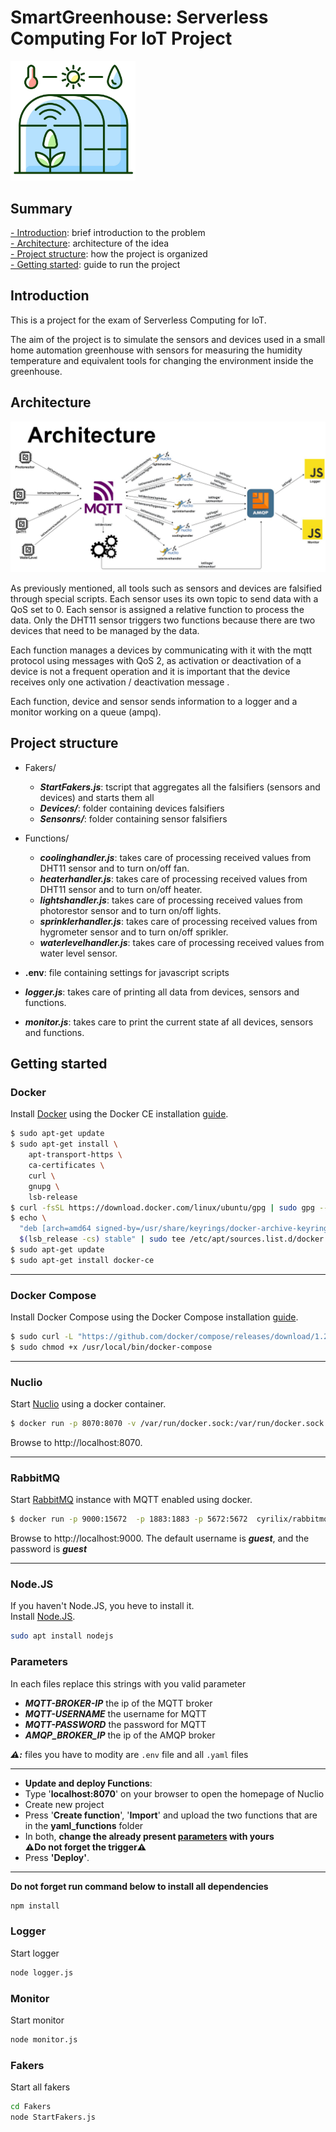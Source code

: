 # **SmartGreenhouse**: Serverless Computing For IoT Project

<img src="img/logo.png" alt="logo" width="200"/>

## Summary

[- Introduction](#Introduction): brief introduction to the problem\
[- Architecture](#Architecture): architecture of the idea\
[- Project structure](#Project-structure): how the project is organized\
[- Getting started](#Getting-started): guide to run the project

## Introduction

This is a project for the exam of Serverless Computing for IoT.

The aim of the project is to simulate the sensors and devices used in a small home automation greenhouse with sensors for measuring the humidity temperature and equivalent tools for changing the environment inside the greenhouse.

## Architecture

![Architecture.jpg](img/Architecture.jpg)

As previously mentioned, all tools such as sensors and devices are falsified through special scripts.
Each sensor uses its own topic to send data with a QoS set to 0. Each sensor is assigned a relative function to process the data. Only the DHT11 sensor triggers two functions because there are two devices that need to be managed by the data.

Each function manages a devices by communicating with it with the mqtt protocol using messages with QoS 2, as activation or deactivation of a device is not a frequent operation and it is important that the device receives only one activation / deactivation message .

Each function, device and sensor sends information to a logger and a monitor working on a queue (ampq).

## Project structure

- Fakers/

  - _**StartFakers.js**_: tscript that aggregates all the falsifiers (sensors and devices) and starts them all
  - _**Devices/**_: folder containing devices falsifiers
  - _**Sensonrs/**_: folder containing sensor falsifiers
- Functions/
  - _**coolinghandler.js**_: takes care of processing received values from DHT11 sensor and to turn on/off fan.
  - _**heaterhandler.js**_: takes care of processing received values from DHT11 sensor and to turn on/off heater.
  - _**lightshandler.js**_: takes care of processing received values from photorestor sensor and to turn on/off lights.
  - _**sprinklerhandler.js**_: takes care of processing received values from hygrometer sensor and to turn on/off sprikler.
  - _**waterlevelhandler.js**_: takes care of processing received values from water level sensor.
- **.env**: file containing settings for javascript scripts
- _**logger.js**_: takes care of printing all data from devices, sensors and functions.
- _**monitor.js**_: takes care to print the current state af all devices, sensors and functions.


## Getting started

### Docker
Install [Docker](https://www.docker.com) using the Docker CE installation [guide](https://docs.docker.com/install/linux/docker-ce/ubuntu/#extra-steps-for-aufs).

```sh
$ sudo apt-get update
$ sudo apt-get install \
    apt-transport-https \
    ca-certificates \
    curl \
    gnupg \
    lsb-release
$ curl -fsSL https://download.docker.com/linux/ubuntu/gpg | sudo gpg --dearmor -o /usr/share/keyrings/docker-archive-keyring.gpg
$ echo \
  "deb [arch=amd64 signed-by=/usr/share/keyrings/docker-archive-keyring.gpg] https://download.docker.com/linux/ubuntu \
  $(lsb_release -cs) stable" | sudo tee /etc/apt/sources.list.d/docker.list > /dev/null
$ sudo apt-get update
$ sudo apt-get install docker-ce
```

------------------------------------------------------------------------------------------------------------------------------

### Docker Compose

Install Docker Compose using the Docker Compose installation [guide](https://docs.docker.com/compose/install/#install-compose).

```sh
$ sudo curl -L "https://github.com/docker/compose/releases/download/1.22.0/docker-compose-$(uname -s)-$(uname -m)" -o /usr/local/bin/docker-compose
$ sudo chmod +x /usr/local/bin/docker-compose
```

----------------------------------------------------------------------------------------------------------------------------


### Nuclio 
Start [Nuclio](https://github.com/nuclio/nuclio) using a docker container.

```sh
$ docker run -p 8070:8070 -v /var/run/docker.sock:/var/run/docker.sock -v /tmp:/tmp nuclio/dashboard:stable-amd64
```

Browse to http://localhost:8070.

----------------------------------------------------------------------------------------------------------------------------

### RabbitMQ 

Start [RabbitMQ](https://www.rabbitmq.com) instance with MQTT enabled using docker.

```sh
$ docker run -p 9000:15672  -p 1883:1883 -p 5672:5672  cyrilix/rabbitmq-mqtt 
```

Browse to http://localhost:9000. The default username is ***guest***, and the password is ***guest***

------------------------------------------------------------------------------------------------------------------------------
### Node.JS
If you haven't Node.JS, you heve to install it. <br>
Install [Node.JS](https://nodejs.org/it/).

```sh
sudo apt install nodejs
```
### Parameters
In each files replace this strings with you valid parameter
* ***MQTT-BROKER-IP*** the ip of the MQTT broker
* ***MQTT-USERNAME*** the username for MQTT
* ***MQTT-PASSWORD*** the password for MQTT
* ***AMQP_BROKER_IP*** the ip of the AMQP broker

***⚠️:*** files you have to modity are `.env` file and all `.yaml` files

------------------------------------------------------------------------------------------------------------------------------

- **Update and deploy Functions**:
- Type '**localhost:8070**' on your browser to open the homepage of Nuclio
- Create new project
- Press '**Create function**', '**Import**' and upload the two functions that are in the **yaml_functions** folder
- In both, **change the already present [parameters](#parameters) with yours**\
**⚠️Do not forget the trigger⚠️**
- Press **'Deploy'**.


------------------------------------------------------------------------------------------------------------------------------

**Do not forget run command below to install all dependencies**
```sh
npm install
```
### Logger
Start logger
```sh
node logger.js
```

### Monitor
Start monitor
```sh
node monitor.js
```
### Fakers
Start all fakers
```sh
cd Fakers
node StartFakers.js
```
